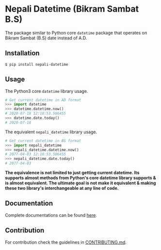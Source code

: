 # Nepali Datetime (Bikram Sambat B.S) 

The package similar to Python core ``datetime`` package that
operates on Bikram Sambat (B.S) date instead of A.D.

## Installation
```shell
$ pip install nepali-datetime
```

## Usage
The Python3 core `datetime` library usage.
```python
# Get current datetime in AD format
>>> import datetime
>>> datetime.datetime.now()
# 2020-07-18 12:18:53.586455
>>> datetime.date.today()
# 2020-07-18
```

The equivalent `nepali_datetime` library usage. 
```python
# Get current datetime in BS format
>>> import nepali_datetime
>>> nepali_datetime.datetime.now()
# 2077-04-03 12:18:53.586455
>>> nepali_datetime.date.today()
# 2077-04-03
```

**The equivalence is not limited to just getting current datetime. Its supports almost methods from Python's core 
datetime library supports & is almost equivalent. The ultimate goal is not make it equivalent & making these two 
library's interchangeable at any line of code.**

## Documentation
Complete documentations can be found [here](https://arneec.github.io/nepali-datetime/).


## Contribution

For contribution check the guidelines in [CONTRIBUTING.md](https://github.com/arneec/nepali-datetime/blob/master/CONTRIBUTING.md).
